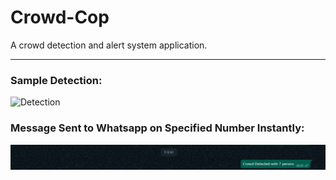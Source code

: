 <h1>
    Crowd-Cop
</h1>

A crowd detection and alert system application.

------------------------------------------------------------


### Sample Detection: 

![Detection](sample_whatsapp_msg.png.png)

### Message Sent to Whatsapp on Specified Number Instantly:

![Message](sample_whatsapp_msg.png)
